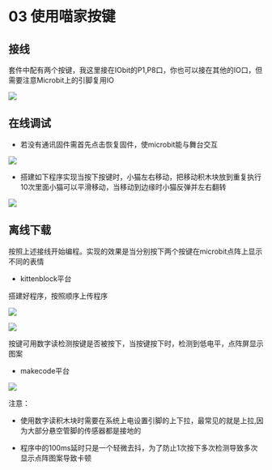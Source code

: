 # 03 使用喵家按键

## 接线

套件中配有两个按键，我这里接在IObit的P1,P8口，你也可以接在其他的IO口，但需要注意Microbit上的引脚复用IO

![](https://s2.ax1x.com/2019/09/24/ukFPhD.jpg)

## 在线调试  

- 若没有通讯固件需首先点击恢复固件，使microbit能与舞台交互  

![](https://s2.ax1x.com/2019/09/18/nTC54I.jpg)   

- 搭建如下程序实现当按下按键时，小猫左右移动，把移动积木块放到重复执行10次里面小猫可以平滑移动，当移动到边缘时小猫反弹并左右翻转

![](https://s2.ax1x.com/2019/09/04/nEX1UK.jpg)

## 离线下载   

按照上述接线开始编程。实现的效果是当分别按下两个按键在microbit点阵上显示不同的表情

- kittenblock平台  

搭建好程序，按照顺序上传程序  

![](https://s2.ax1x.com/2019/09/02/nCXK91.jpg)

![](https://s2.ax1x.com/2019/09/18/nTEV9s.jpg)


按键可用数字读检测按键是否被按下，当按键按下时，检测到低电平，点阵屏显示图案

- makecode平台

![](https://s2.ax1x.com/2019/09/02/nCXYAH.jpg)

注意：
- 使用数字读积木块时需要在系统上电设置引脚的上下拉，最常见的就是上拉,因为大部分悬空管脚的传感器都是接地的

- 程序中的100ms延时只是一个轻微去抖，为了防止1次按下多次检测导致多次显示点阵图案导致卡顿
